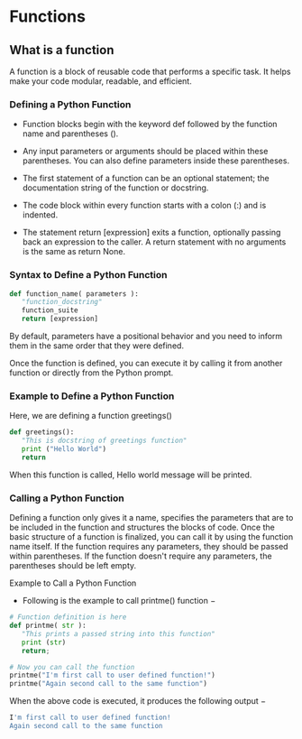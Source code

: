 # Functions

##  What is a function

A function is a block of reusable code that performs a specific task. It helps make your code modular, readable, and efficient.

### Defining a Python Function

+ Function blocks begin with the keyword def followed by the function name and parentheses ().

+ Any input parameters or arguments should be placed within these parentheses. You can also define parameters inside these parentheses.

+ The first statement of a function can be an optional statement; the documentation string of the function or docstring.

+ The code block within every function starts with a colon (:) and is indented.

+ The statement return [expression] exits a function, optionally passing back an expression to the caller. A return statement with no arguments is the same as return None.

### Syntax to Define a Python Function

```python
def function_name( parameters ):
   "function_docstring"
   function_suite
   return [expression]
```

By default, parameters have a positional behavior and you need to inform them in the same order that they were defined.

Once the function is defined, you can execute it by calling it from another function or directly from the Python prompt.

### Example to Define a Python Function

Here, we are defining a function greetings()

```python
def greetings():
   "This is docstring of greetings function"
   print ("Hello World")
   return
```

When this function is called, Hello world message will be printed.

### Calling a Python Function

Defining a function only gives it a name, specifies the parameters that are to be included in the function and structures the blocks of code. Once the basic structure of a function is finalized, you can call it by using the function name itself. If the function requires any parameters, they should be passed within parentheses. If the function doesn't require any parameters, the parentheses should be left empty.

Example to Call a Python Function

+ Following is the example to call printme() function −

```python
# Function definition is here
def printme( str ):
   "This prints a passed string into this function"
   print (str)
   return;

# Now you can call the function
printme("I'm first call to user defined function!")
printme("Again second call to the same function")
```

When the above code is executed, it produces the following output −


```bash
I'm first call to user defined function!
Again second call to the same function
```

